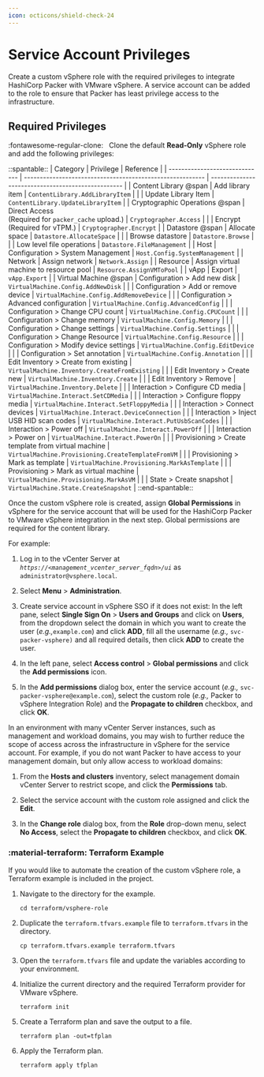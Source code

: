 ```yaml
---
icon: octicons/shield-check-24
---
```


# Service Account Privileges

Create a custom vSphere role with the required privileges to integrate HashiCorp Packer with VMware
vSphere. A service account can be added to the role to ensure that Packer has least privilege access
to the infrastructure.

## Required Privileges

:fontawesome-regular-clone: &nbsp; Clone the default **Read-Only** vSphere role and add the
following privileges:

::spantable::
| Category                       | Privilege                                                 | Reference                                          |
| ------------------------------ | --------------------------------------------------------- | -------------------------------------------------- |
| Content Library @span          | Add library item                                          | `ContentLibrary.AddLibraryItem`                    |
|                                | Update Library Item                                       | `ContentLibrary.UpdateLibraryItem`                 |
| Cryptographic Operations @span | Direct Access <br/> (Required for `packer_cache` upload.) | `Cryptographer.Access`                             |
|                                | Encrypt <br/> (Required for vTPM.)                        | `Cryptographer.Encrypt`                            |
| Datastore @span                | Allocate space                                            | `Datastore.AllocateSpace`                          |
|                                | Browse datastore                                          | `Datastore.Browse`                                 |
|                                | Low level file operations                                 | `Datastore.FileManagement`                         |
| Host                           | Configuration > System Management                         | `Host.Config.SystemManagement`                     |
| Network                        | Assign network                                            | `Network.Assign`                                   |
| Resource                       | Assign virtual machine to resource pool                   | `Resource.AssignVMToPool`                          |
| vApp                           | Export                                                    | `vApp.Export`                                      |
| Virtual Machine @span          | Configuration > Add new disk                              | `VirtualMachine.Config.AddNewDisk`                 |
|                                | Configuration > Add or remove device                      | `VirtualMachine.Config.AddRemoveDevice`            |
|                                | Configuration > Advanced configuration                    | `VirtualMachine.Config.AdvancedConfig`             |
|                                | Configuration > Change CPU count                          | `VirtualMachine.Config.CPUCount`                   |
|                                | Configuration > Change memory                             | `VirtualMachine.Config.Memory`                     |
|                                | Configuration > Change settings                           | `VirtualMachine.Config.Settings`                   |
|                                | Configuration > Change Resource                           | `VirtualMachine.Config.Resource`                   |
|                                | Configuration > Modify device settings                    | `VirtualMachine.Config.EditDevice`                 |
|                                | Configuration > Set annotation                            | `VirtualMachine.Config.Annotation`                 |
|                                | Edit Inventory > Create from existing                     | `VirtualMachine.Inventory.CreateFromExisting`      |
|                                | Edit Inventory > Create new                               | `VirtualMachine.Inventory.Create`                  |
|                                | Edit Inventory > Remove                                   | `VirtualMachine.Inventory.Delete`                  |
|                                | Interaction > Configure CD media                          | `VirtualMachine.Interact.SetCDMedia`               |
|                                | Interaction > Configure floppy media                      | `VirtualMachine.Interact.SetFloppyMedia`           |
|                                | Interaction > Connect devices                             | `VirtualMachine.Interact.DeviceConnection`         |
|                                | Interaction > Inject USB HID scan codes                   | `VirtualMachine.Interact.PutUsbScanCodes`          |
|                                | Interaction > Power off                                   | `VirtualMachine.Interact.PowerOff`                 |
|                                | Interaction > Power on                                    | `VirtualMachine.Interact.PowerOn`                  |
|                                | Provisioning > Create template from virtual machine       | `VirtualMachine.Provisioning.CreateTemplateFromVM` |
|                                | Provisioning > Mark as template                           | `VirtualMachine.Provisioning.MarkAsTemplate`       |
|                                | Provisioning > Mark as virtual machine                    | `VirtualMachine.Provisioning.MarkAsVM`             |
|                                | State > Create snapshot                                   | `VirtualMachine.State.CreateSnapshot`              |
::end-spantable::

Once the custom vSphere role is created, assign **Global Permissions** in vSphere for the service
account that will be used for the HashiCorp Packer to VMware vSphere integration in the next step.
Global permissions are required for the content library.

For example:

1. Log in to the vCenter Server at _`https://<management_vcenter_server_fqdn>/ui`_ as
   `administrator@vsphere.local`.

1. Select **Menu** > **Administration**.

1. Create service account in vSphere SSO if it does not exist: In the left pane, select **Single
   Sign On** > **Users and Groups** and click on **Users**, from the dropdown select the domain in
   which you want to create the user (_e.g.,_`example.com`) and click **ADD**, fill all the username
   (_e.g.,_ `svc-packer-vsphere)` and all required details, then click **ADD** to create the user.

1. In the left pane, select **Access control** > **Global permissions** and click the **Add
   permissions** icon.

1. In the **Add permissions** dialog box, enter the service account (_e.g.,_
   `svc-packer-vsphere@example.com`), select the custom role (_e.g.,_ Packer to vSphere Integration
   Role) and the **Propagate to children** checkbox, and click **OK**.

In an environment with many vCenter Server instances, such as management and workload domains, you
may wish to further reduce the scope of access across the infrastructure in vSphere for the service
account. For example, if you do not want Packer to have access to your management domain, but only
allow access to workload domains:

1. From the **Hosts and clusters** inventory, select management domain vCenter Server to restrict
   scope, and click the **Permissions** tab.

1. Select the service account with the custom role assigned and click the **Edit**.

1. In the **Change role** dialog box, from the **Role** drop-down menu, select **No Access**, select
   the **Propagate to children** checkbox, and click **OK**.

### :material-terraform: Terraform Example

If you would like to automate the creation of the custom vSphere role, a Terraform example is
included in the project.

1. Navigate to the directory for the example.

      ```shell
      cd terraform/vsphere-role
      ```

2. Duplicate the `terraform.tfvars.example` file to `terraform.tfvars` in the directory.

      ```shell
      cp terraform.tfvars.example terraform.tfvars
      ```

3. Open the `terraform.tfvars` file and update the variables according to your environment.

4. Initialize the current directory and the required Terraform provider for VMware vSphere.

      ```shell
      terraform init
      ```

5. Create a Terraform plan and save the output to a file.

      ```shell
      terraform plan -out=tfplan
      ```

6. Apply the Terraform plan.

      ```shell
      terraform apply tfplan
      ```
